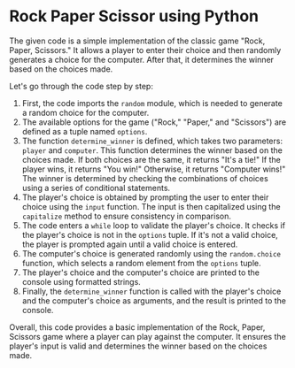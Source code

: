 # Rock Paper Scissor using Python
The given code is a simple implementation of the classic game "Rock, Paper, Scissors." It allows a player to enter their choice and then randomly generates a choice for the computer. After that, it determines the winner based on the choices made.

Let's go through the code step by step:

1. First, the code imports the `random` module, which is needed to generate a random choice for the computer.
2. The available options for the game ("Rock," "Paper," and "Scissors") are defined as a tuple named `options`.
3. The function `determine_winner` is defined, which takes two parameters: `player` and `computer`. This function determines the winner based on the choices made. If both choices are the same, it returns "It's a tie!" If the player wins, it returns "You win!" Otherwise, it returns "Computer wins!" The winner is determined by checking the combinations of choices using a series of conditional statements.
4. The player's choice is obtained by prompting the user to enter their choice using the `input` function. The input is then capitalized using the `capitalize` method to ensure consistency in comparison.
5. The code enters a `while` loop to validate the player's choice. It checks if the player's choice is not in the `options` tuple. If it's not a valid choice, the player is prompted again until a valid choice is entered.
6. The computer's choice is generated randomly using the `random.choice` function, which selects a random element from the `options` tuple.
7. The player's choice and the computer's choice are printed to the console using formatted strings.
8. Finally, the `determine_winner` function is called with the player's choice and the computer's choice as arguments, and the result is printed to the console.

Overall, this code provides a basic implementation of the Rock, Paper, Scissors game where a player can play against the computer. It ensures the player's input is valid and determines the winner based on the choices made.
